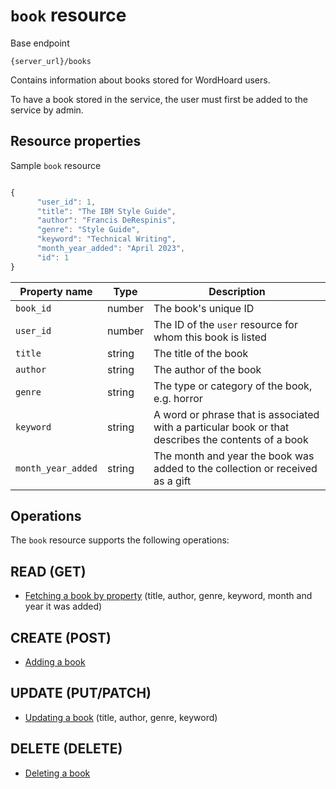 
# `book` resource

Base endpoint

```shell
{server_url}/books
```

Contains information about books stored for WordHoard users.

To have a book stored in the service, the user must first be added to the service by admin.

## Resource properties

Sample `book` resource

```js

{
      "user_id": 1,
      "title": "The IBM Style Guide",
      "author": "Francis DeRespinis",
      "genre": "Style Guide",
      "keyword": "Technical Writing",
      "month_year_added": "April 2023",
      "id": 1
}
```

| Property name | Type | Description |
| ------------- | ----------- | ----------- |
| `book_id` | number | The book's unique ID |
| `user_id` | number | The ID of the `user` resource for whom this book is listed |
| `title` | string | The title of the book |
| `author` | string | The author of the book|
| `genre` | string | The type or category of the book, e.g. horror|
| `keyword` | string | A word or phrase that is associated with a particular book or that describes the contents of a book|
| `month_year_added` | string | The month and year the book was added to the collection or received as a gift |

## Operations

The `book` resource supports the following operations:

## READ (GET)

* [Fetching a book by property](docs/books/tutorials/fetching-a-book-by-property.md) (title, author, genre, keyword, month and year it was added)

## CREATE (POST)

* [Adding a book](/docs/books/tutorials/adding-a-book.md)

## UPDATE (PUT/PATCH)

* [Updating a book](docs/books/references/update-a-book.md) (title, author, genre, keyword)

## DELETE (DELETE)

* [Deleting a book](docs/books/references/delete-a-book.md)

